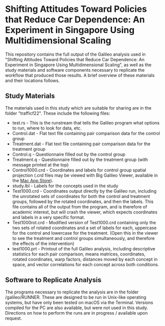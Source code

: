# Shifting Attitudes Toward Policies that Reduce Car Dependence: An Experiment in Singapore Using Multidimensional Scaling

This repository contains the full output of the Galileo analysis used in "Shifting Attitudes Toward Policies that Reduce Car Dependence: An Experiment in Singapore Using Multidimensional Scaling", as well as the study materials and software components necessary to replicate the workflow that produced those results.
A brief overview of these materials and their locations follows.

## Study Materials
The materials used in this study which are suitable for sharing are in the folder "trafficf22".
These include the following files:
- test.rs - This is the runstream that tells the Galileo program what options to run, where to look for data, etc.
- Control.dat - Flat text file containing pair comparison data for the control group
- Treatment.dat - Flat text file containing pair comparison data for the treatment group
- Control.q - Questionnaire filled out by the control group
- Treatment.q - Questionnaire filled out by the treatment group (with message printed at the top)
- Control1000.crd - Coordinates and labels for control group spatial projection (.crd files may be viewed with Big Galileo Viewer, available in the [Mac App Store](https://apps.apple.com/gw/app/big-galileo-viewer/id1054352847?mt=12)).
- study.lbl - Labels for the concepts used in the study
- Test1000.crd - Coordinates output directly by the Galileo run, including the unrotated sets of coordinates for both the control and treatment groups, followed by the rotated coordinates, and then the labels. This file contains all of the output from the program, and is therefore of academic interest, but will crash the viewer, which expects coordinates and labels in a very specific format.
- Test1000rot.crd - Modified version of Test1000.crd containing only the two sets of rotated coordinates and a set of labels for each, uppercase for the control and lowercase for the treatment. (Open this in the viewer to see the treatment and control groups simultaneously, and therefore the effects of the intervention)
- test1000.prt - Printout of the full Galileo analysis, including descriptive statistics for each pair comparison, means matrices, coordinates, rotated coordinates, warp factors, distances moved by each concept in space, and vector correlations for each concept across both conditions.

## Software to Replicate Analysis
The programs necessary to replicate the analysis are in the folder /galileo/RUNNER.
These are designed to be run in Unix-like operating systems, but have only been tested on macOS via the Terminal.
Versions compiled for the PC are also available, but were not used in this study.
Directions on how to perform the runs are in progress / available upon request.